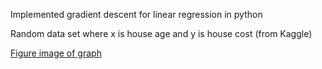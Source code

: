 Implemented gradient descent for linear regression in python

Random data set where x is house age and y is house cost (from Kaggle)

[Figure image of graph](./imgs/figure_1.png)
